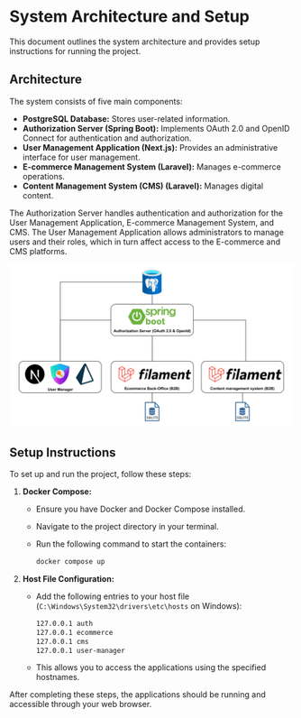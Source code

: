 # System Architecture and Setup

This document outlines the system architecture and provides setup instructions for running the project.

## Architecture

The system consists of five main components:

-   **PostgreSQL Database:** Stores user-related information.
-   **Authorization Server (Spring Boot):** Implements OAuth 2.0 and OpenID Connect for authentication and authorization.
-   **User Management Application (Next.js):** Provides an administrative interface for user management.
-   **E-commerce Management System (Laravel):** Manages e-commerce operations.
-   **Content Management System (CMS) (Laravel):** Manages digital content.

The Authorization Server handles authentication and authorization for the User Management Application, E-commerce Management System, and CMS. The User Management Application allows administrators to manage users and their roles, which in turn affect access to the E-commerce and CMS platforms.

![System Architecture](./architecture.png)

## Setup Instructions

To set up and run the project, follow these steps:

1.  **Docker Compose:**
    -   Ensure you have Docker and Docker Compose installed.
    -   Navigate to the project directory in your terminal.
    -   Run the following command to start the containers:

        ```bash
        docker compose up
        ```

2.  **Host File Configuration:**
    -   Add the following entries to your host file (`C:\Windows\System32\drivers\etc\hosts` on Windows):

        ```
        127.0.0.1 auth
        127.0.0.1 ecommerce
        127.0.0.1 cms
        127.0.0.1 user-manager
        ```

    -   This allows you to access the applications using the specified hostnames.

After completing these steps, the applications should be running and accessible through your web browser.
